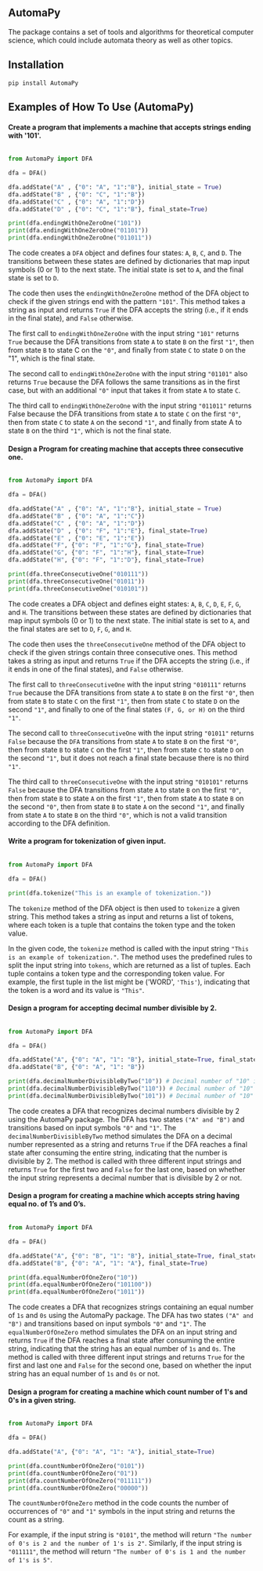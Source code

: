 ## AutomaPy

The package contains a set of tools and algorithms for theoretical computer science, which could include automata theory as well as other topics.


## Installation

    pip install AutomaPy


## Examples of How To Use (AutomaPy)

#### Create a program that implements a machine that accepts strings ending with '101'.

```py

from AutomaPy import DFA

dfa = DFA()

dfa.addState("A" , {"0": "A", "1":"B"}, initial_state = True)
dfa.addState("B" , {"0": "C", "1":"B"})
dfa.addState("C" , {"0": "A", "1":"D"})
dfa.addState("D" , {"0": "C", "1":"B"}, final_state=True)

print(dfa.endingWithOneZeroOne("101"))
print(dfa.endingWithOneZeroOne("01101"))
print(dfa.endingWithOneZeroOne("011011"))

```

The code creates a `DFA` object and defines four states: `A`, `B`, `C`, and `D`. The transitions between these states are defined by dictionaries that map input symbols (0 or 1) to the next state. The initial state is set to `A`, and the final state is set to `D`.

The code then uses the `endingWithOneZeroOne` method of the DFA object to check if the given strings end with the pattern `"101"`. This method takes a string as input and returns `True` if the DFA accepts the string (i.e., if it ends in the final state), and `False` otherwise.

The first call to `endingWithOneZeroOne` with the input string `"101"` returns `True` because the DFA transitions from state `A` to state `B` on the first `"1"`, then from state `B` to state C on the `"0"`, and finally from state `C` to state `D` on the "1", which is the final state.

The second call to `endingWithOneZeroOne` with the input string `"01101"` also returns `True` because the DFA follows the same transitions as in the first case, but with an additional `"0"` input that takes it from state `A` to state `C`.

The third call to `endingWithOneZeroOne` with the input string `"011011"` returns False because the DFA transitions from state `A` to state `C` on the first `"0"`, then from state `C` to state `A` on the second `"1"`, and finally from state A to state `B` on the third `"1"`, which is not the final state.


#### Design a Program for creating machine that accepts three consecutive one.

```py

from AutomaPy import DFA

dfa = DFA()

dfa.addState("A" , {"0": "A", "1":"B"}, initial_state = True)
dfa.addState("B" , {"0": "A", "1":"C"})
dfa.addState("C" , {"0": "A", "1":"D"})
dfa.addState("D" , {"0": "F", "1":"E"}, final_state=True)
dfa.addState("E" , {"0": "E", "1":"E"})
dfa.addState("F", {"0": "F", "1":"G"}, final_state=True)
dfa.addState("G", {"0": "F", "1":"H"}, final_state=True)
dfa.addState("H", {"0": "F", "1":"D"}, final_state=True)

print(dfa.threeConsecutiveOne("010111"))
print(dfa.threeConsecutiveOne("01011"))
print(dfa.threeConsecutiveOne("010101"))

```

The code creates a DFA object and defines eight states: `A`, `B`, `C`, `D`, `E`, `F`, `G`, and `H`. The transitions between these states are defined by dictionaries that map input symbols (0 or 1) to the next state. The initial state is set to `A`, and the final states are set to `D`, `F`, `G`, and `H`.

The code then uses the `threeConsecutiveOne` method of the DFA object to check if the given strings contain three consecutive ones. This method takes a string as input and returns `True` if the DFA accepts the string (i.e., if it ends in one of the final states), and `False` otherwise.

The first call to `threeConsecutiveOne` with the input string `"010111"` returns `True` because the DFA transitions from state `A` to state `B` on the first `"0"`, then from state `B` to state `C` on the first `"1"`, then from state `C` to state `D` on the second `"1"`, and finally to one of the final states `(F, G, or H)` on the third `"1"`.

The second call to `threeConsecutiveOne` with the input string `"01011"` returns `False` because the `DFA` transitions from state `A` to state `B` on the first `"0"`, then from state `B` to state `C` on the first `"1"`, then from state `C` to state `D` on the second `"1"`, but it does not reach a final state because there is no third `"1"`.

The third call to `threeConsecutiveOne` with the input string `"010101"` returns `False` because the DFA transitions from state `A` to state `B` on the first `"0"`, then from state `B` to state `A` on the first `"1"`, then from state `A` to state `B` on the second `"0"`, then from state `B` to state `A` on the second `"1"`, and finally from state `A` to state `B` on the third `"0"`, which is not a valid transition according to the DFA definition.


#### Write a program for tokenization of given input.

```py

from AutomaPy import DFA

dfa = DFA()

print(dfa.tokenize("This is an example of tokenization."))

```

The `tokenize` method of the DFA object is then used to `tokenize` a given string. This method takes a string as input and returns a list of tokens, where each token is a tuple that contains the token type and the token value.

In the given code, the `tokenize` method is called with the input string `"This is an example of tokenization."`. The method uses the predefined rules to split the input string into `tokens`, which are returned as a list of tuples. Each tuple contains a token type and the corresponding token value. For example, the first tuple in the list might be ('WORD', `'This'`), indicating that the token is a word and its value is `"This"`.


#### Design a program for accepting decimal number divisible by 2.

```py

from AutomaPy import DFA

dfa = DFA()

dfa.addState("A", {"0": "A", "1": "B"}, initial_state=True, final_state=True)
dfa.addState("B", {"0": "A", "1": "B"})

print(dfa.decimalNumberDivisibleByTwo("10")) # Decimal number of "10" is 2
print(dfa.decimalNumberDivisibleByTwo("110")) # Decimal number of "10" is 6
print(dfa.decimalNumberDivisibleByTwo("101")) # Decimal number of "10" is 5

```

The code creates a DFA that recognizes decimal numbers divisible by 2 using the AutomaPy package. The DFA has two states `("A" and "B")` and transitions based on input symbols `"0"` and `"1"`. The `decimalNumberDivisibleByTwo` method simulates the DFA on a decimal number represented as a string and returns `True` if the DFA reaches a final state after consuming the entire string, indicating that the number is divisible by 2. The method is called with three different input strings and returns `True` for the first two and `False` for the last one, based on whether the input string represents a decimal number that is divisible by 2 or not.


#### Design a program for creating a machine which accepts string having equal no. of 1’s and 0’s.

```py

from AutomaPy import DFA

dfa = DFA()

dfa.addState("A", {"0": "B", "1": "B"}, initial_state=True, final_state=True)
dfa.addState("B", {"0": "A", "1": "A"}, final_state=True)

print(dfa.equalNumberOfOneZero("10"))
print(dfa.equalNumberOfOneZero("101100"))
print(dfa.equalNumberOfOneZero("1011"))

```

The code creates a DFA that recognizes strings containing an equal number of `1s` and `0s` using the AutomaPy package. The DFA has two states `("A" and "B")` and transitions based on input symbols `"0"` and `"1"`. The `equalNumberOfOneZero` method simulates the DFA on an input string and returns `True` if the DFA reaches a final state after consuming the entire string, indicating that the string has an equal number of `1s` and `0s`. The method is called with three different input strings and returns `True` for the first and last one and `False` for the second one, based on whether the input string has an equal number of `1s` and `0s` or not.


#### Design a program for creating a machine which count number of 1's and 0's in a given string.

```py

from AutomaPy import DFA

dfa = DFA()

dfa.addState("A", {"0": "A", "1": "A"}, initial_state=True)

print(dfa.countNumberOfOneZero("0101"))
print(dfa.countNumberOfOneZero("01"))
print(dfa.countNumberOfOneZero("011111"))
print(dfa.countNumberOfOneZero("00000"))

```

The `countNumberOfOneZero` method in the code counts the number of occurrences of `"0"` and `"1"` symbols in the input string and returns the count as a string.

For example, if the input string is `"0101"`, the method will return `"The number of 0's is 2 and the number of 1's is 2"`. Similarly, if the input string is `"011111"`, the method will return `"The number of 0's is 1 and the number of 1's is 5"`.






